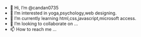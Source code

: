 - 👋 Hi, I’m @candan0735
- 👀 I’m interested in yoga,psychology,web designing.
- 🌱 I’m currently learning html,css,javascript,microsoft access.
- 💞️ I’m looking to collaborate on ...
- 📫 How to reach me ...

<!---
candan0735/candan0735 is a ✨ special ✨ repository because its `README.md` (this file) appears on your GitHub profile.
You can click the Preview link to take a look at your changes.
--->

